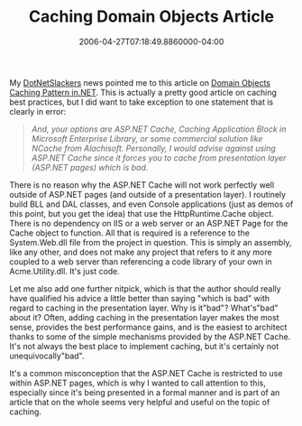 ﻿---
title: Caching Domain Objects Article
date: "2006-04-27T07:18:49.8860000-04:00"
description: "My DotNetSlackers news pointed me to this article on Domain Objects Caching Pattern in.NET. This is actually a pretty good article on caching best practices, but I did want to take exception to one statement that is clearly in error:"
featuredImage: img/caching-domain-objects-article-featured.png
---

My [DotNetSlackers](http://dotnetslackers.com/) news pointed me to this article on [Domain Objects Caching Pattern in.NET](http://www.alachisoft.com/articles/domain_objects_caching_pattern.htm). This is actually a pretty good article on caching best practices, but I did want to take exception to one statement that is clearly in error:

> *And, your options are ASP.NET Cache, Caching Application Block in Microsoft Enterprise Library, or some commercial solution like NCache from Alachisoft. Personally, I would advise against using ASP.NET Cache since it forces you to cache from presentation layer (ASP.NET pages) which is bad.*

There is no reason why the ASP.NET Cache will not work perfectly well outside of ASP.NET pages (and outside of a presentation layer). I routinely build BLL and DAL classes, and even Console applications (just as demos of this point, but you get the idea) that use the HttpRuntime.Cache object. There is no dependency on IIS or a web server or an ASP.NET Page for the Cache object to function. All that is required is a reference to the System.Web.dll file from the project in question. This is simply an assembly, like any other, and does not make any project that refers to it any more coupled to a web server than referencing a code library of your own in Acme.Utility.dll. It's just code.

Let me also add one further nitpick, which is that the author should really have qualified his advice a little better than saying "which is bad" with regard to caching in the presentation layer. Why is it"bad"? What's"bad" about it? Often, adding caching in the presentation layer makes the most sense, provides the best performance gains, and is the easiest to architect thanks to some of the simple mechanisms provided by the ASP.NET Cache. It's not always the best place to implement caching, but it's certainly not unequivocally"bad".

It's a common misconception that the ASP.NET Cache is restricted to use within ASP.NET pages, which is why I wanted to call attention to this, especially since it's being presented in a formal manner and is part of an article that on the whole seems very helpful and useful on the topic of caching.

